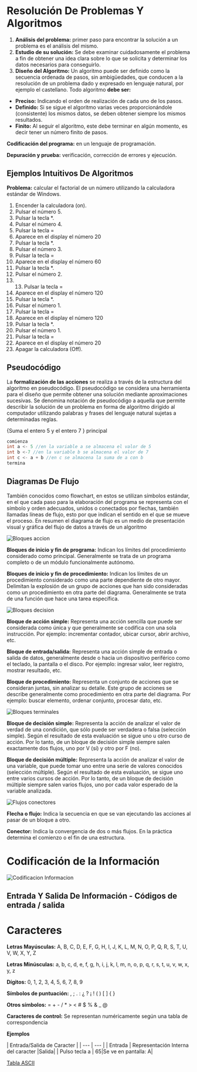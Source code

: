 # Resolución De Problemas Y Algoritmos

1. **Análisis del problema:** primer paso para encontrar la solución a un problema es el análisis del mismo.
2. **Estudio de su solución:** Se debe examinar cuidadosamente el problema a fin de obtener una idea clara
sobre lo que se solicita y determinar los datos necesarios para conseguirlo.
3. **Diseño del Algoritmo:** Un algoritmo puede ser definido como la secuencia ordenada de pasos, sin
ambigüedades, que conducen a la resolución de un problema dado y expresado en lenguaje natural, por
ejemplo el castellano. Todo algoritmo **debe ser:**
- **Preciso:** Indicando el orden de realización de cada uno de los pasos.
- **Definido:** Si se sigue el algoritmo varias veces proporcionándole (consistente) los mismos
datos, se deben obtener siempre los mismos resultados.
- **Finito:** Al seguir el algoritmo, este debe terminar en algún momento, es decir tener un
número finito de pasos.

**Codificación del programa:** en un lenguaje de programación.

**Depuración y prueba:** verificación, corrección de errores y ejecución.

## Ejemplos Intuitivos De Algoritmos

**Problema:** calcular el factorial de un número utilizando la calculadora estándar de Windows.
1. Encender la calculadora (on).
2. Pulsar el número 5.
3. Pulsar la tecla *.
4. Pulsar el número 4.
5. Pulsar la tecla =
6. Aparece en el display el número 20
7. Pulsar la tecla *.
8. Pulsar el número 3.
9. Pulsar la tecla =
10. Aparece en el display el número 60
11. Pulsar la tecla *.
12. Pulsar el número 2.
13. 13. Pulsar la tecla =
14. Aparece en el display el número 120
15. Pulsar la tecla *.
16. Pulsar el número 1.
17. Pulsar la tecla =
18. Aparece en el display el número 120
19. Pulsar la tecla *.
20. Pulsar el número 1.
21. Pulsar la tecla =
22. Aparece en el display el número 20
23. Apagar la calculadora (Off).

## Pseudocódigo

La **formalización de las acciones** se realiza a través de la estructura del algoritmo en pseudocódigo. El
pseudocódigo se considera una herramienta para el diseño que permite obtener una solución mediante
aproximaciones sucesivas. Se denomina notación de pseudocódigo a aquella que permite describir la
solución de un problema en forma de algoritmo dirigido al computador utilizando palabras y frases del
lenguaje natural sujetas a determinadas reglas.


{Suma el entero 5 y el entero 7 }
principal
```cpp
comienza
int a <- 5 //en la variable a se almacena el valor de 5
int b <-7 //en la variable b se almacena el valor de 7
int c <- a + b //en c se almacena la suma de a con b
termina 
```
## Diagramas De Flujo

También conocidos como flowchart, en estos se utilizan símbolos estándar, en el que cada paso para la
elaboración del programa se representa con el símbolo y orden adecuados, unidos o conectados por
flechas, también llamadas líneas de flujo, esto por que indican el sentido en el que se mueve el proceso. En
resumen el diagrama de flujo es un medio de presentación visual y gráfica del flujo de datos a través de un
algoritmo

![Bloques accion](https://github.com/eCanayUnsam/Labo-1/blob/main/Imagenes/Bloques_accion.jpg)

**Bloques de inicio y fin de programa:** Indican los límites del procedimiento
considerado como principal. Generalmente se trata de un programa completo o de
un módulo funcionalmente autónomo.

**Bloques de inicio y fin de procedimiento:** Indican los límites de un
procedimiento considerado como una parte dependiente de otro mayor. Delimitan
la explosión de un grupo de acciones que han sido consideradas como un
procedimiento en otra parte del diagrama. Generalmente se trata de una función
que hace una tarea específica. 

![Bloques decision](https://github.com/eCanayUnsam/Labo-1/blob/main/Imagenes/Bloques_decision.jpg)

**Bloque de acción simple:** Representa una acción sencilla que puede ser
considerada como única y que generalmente se codifica con una sola instrucción.
Por ejemplo: incrementar contador, ubicar cursor, abrir archivo, etc.

**Bloque de entrada/salida:** Representa una acción simple de entrada o salida de
datos, generalmente desde o hacia un dispositivo periférico como el teclado, la
pantalla o el disco. Por ejemplo: ingresar valor, leer registro, mostrar resultado, etc.

**Bloque de procedimiento:** Representa un conjunto de acciones que se
consideran juntas, sin analizar su detalle. Este grupo de acciones se describe
generalmente como procedimiento en otra parte del diagrama. Por ejemplo: buscar
elemento, ordenar conjunto, procesar dato, etc. 

![Bloques terminales](https://github.com/eCanayUnsam/Labo-1/blob/main/Imagenes/Bloques_terminales.jpg)

**Bloque de decisión simple:** Representa la acción de analizar el valor de verdad
de una condición, que sólo puede ser verdadera o falsa (selección simple).
Según el resultado de esta evaluación se sigue uno u otro curso de acción. Por lo
tanto, de un bloque de decisión simple siempre salen exactamente dos flujos, uno
por V (sí) y otro por F (no).

**Bloque de decisión múltiple:** Representa la acción de analizar el valor de una
variable, que puede tomar uno entre una serie de valores conocidos (selección
múltiple). Según el resultado de esta evaluación, se sigue uno entre varios cursos
de acción. Por lo tanto, de un bloque de decisión múltiple siempre salen varios
flujos, uno por cada valor esperado de la variable analizada. 

![Flujos conectores](https://github.com/eCanayUnsam/Labo-1/blob/main/Imagenes/Flujos_conectores.jpg)

**Flecha o flujo:** Indica la secuencia en que se van ejecutando las acciones al pasar
de un bloque a otro.

**Conector:** Indica la convergencia de dos o más flujos. En la práctica determina el
comienzo o el fin de una estructura.

# Codificación de la Información


![Codificacion Informacion](https://github.com/eCanayUnsam/Labo-1/blob/main/Imagenes/Codificacion_Informacion.jpg)

## Entrada Y Salida De Información - Códigos de entrada / salida

# Caracteres

**Letras Mayúsculas:** A, B, C, D, E, F, G, H, I, J, K, L, M, N, O, P, Q, R, S, T, U, V, W, X, Y, Z

**Letras Minúsculas:** a, b, c, d, e, f, g, h, i, j, k, l, m, n, o, p, q, r, s, t, u, v, w, x, y, z

**Dígitos:** 0, 1, 2, 3, 4, 5, 6, 7, 8, 9

**Símbolos de puntuación:** , ; . : ¿ ? ¡ ! ( ) [ ] { }

**Otros símbolos:** = + - / * > < # $ % & _ @

**Caracteres de control:** Se representan numéricamente según una tabla de correspondencia

**Ejemplos**

| Entrada/Salida de Caracter |
| ---      | ---       |
| Entrada  | Representación Interna del caracter        |Salida|
| Pulso tecla a   | 65|Se ve en pantalla: A|

[Tabla ASCII](https://github.com/eCanayUnsam/Labo-1/blob/main/Imagenes/tascii.pdf)

